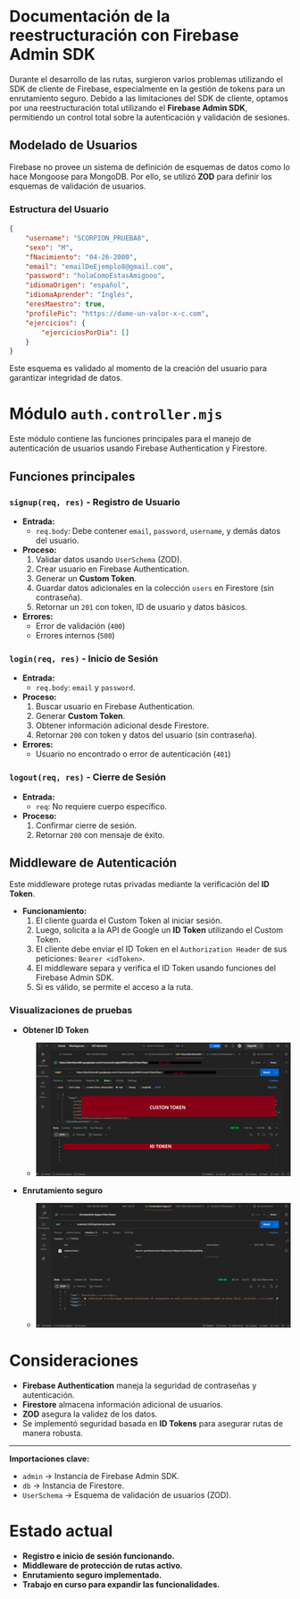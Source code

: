 
# Documentación de la reestructuración con Firebase Admin SDK

Durante el desarrollo de las rutas, surgieron varios problemas utilizando el SDK de cliente de Firebase, especialmente en la gestión de tokens para un enrutamiento seguro. Debido a las limitaciones del SDK de cliente, optamos por una reestructuración total utilizando el **Firebase Admin SDK**, permitiendo un control total sobre la autenticación y validación de sesiones.

## Modelado de Usuarios

Firebase no provee un sistema de definición de esquemas de datos como lo hace Mongoose para MongoDB. Por ello, se utilizó **ZOD** para definir los esquemas de validación de usuarios.

### Estructura del Usuario

```json
{
    "username": "SCORPION_PRUEBA8",
    "sexo": "M",
    "fNacimiento": "04-26-2000",
    "email": "emailDeEjemplo8@gmail.com",
    "password": "holaComoEstasAmigooo",
    "idiomaOrigen": "español",
    "idiomaAprender": "Inglés",
    "eresMaestro": true,
    "profilePic": "https://dame-un-valor-x-c.com",
    "ejercicios": {
        "ejerciciosPorDia": []
    }
}
```

Este esquema es validado al momento de la creación del usuario para garantizar integridad de datos.

# Módulo `auth.controller.mjs`

Este módulo contiene las funciones principales para el manejo de autenticación de usuarios usando Firebase Authentication y Firestore.

## Funciones principales

### `signup(req, res)` - Registro de Usuario

- **Entrada:**
  - `req.body`: Debe contener `email`, `password`, `username`, y demás datos del usuario.
- **Proceso:**
  1. Validar datos usando `UserSchema` (ZOD).
  2. Crear usuario en Firebase Authentication.
  3. Generar un **Custom Token**.
  4. Guardar datos adicionales en la colección `users` en Firestore (sin contraseña).
  5. Retornar un `201` con token, ID de usuario y datos básicos.
- **Errores:**
  - Error de validación (`400`)
  - Errores internos (`500`)

### `login(req, res)` - Inicio de Sesión

- **Entrada:**
  - `req.body`: `email` y `password`.
- **Proceso:**
  1. Buscar usuario en Firebase Authentication.
  2. Generar **Custom Token**.
  3. Obtener información adicional desde Firestore.
  4. Retornar `200` con token y datos del usuario (sin contraseña).
- **Errores:**
  - Usuario no encontrado o error de autenticación (`401`)

### `logout(req, res)` - Cierre de Sesión

- **Entrada:**
  - `req`: No requiere cuerpo específico.
- **Proceso:**
  1. Confirmar cierre de sesión.
  2. Retornar `200` con mensaje de éxito.

## Middleware de Autenticación

Este middleware protege rutas privadas mediante la verificación del **ID Token**.

- **Funcionamiento:**
  1. El cliente guarda el Custom Token al iniciar sesión.
  2. Luego, solicita a la API de Google un **ID Token** utilizando el Custom Token.
  3. El cliente debe enviar el ID Token en el `Authorization Header` de sus peticiones: `Bearer <idToken>`.
  4. El middleware separa y verifica el ID Token usando funciones del Firebase Admin SDK.
  5. Si es válido, se permite el acceso a la ruta.

### Visualizaciones de pruebas

- **Obtener ID Token**
  - ![Pruebas en POSTMAN || idToken](./imagenes/idToken.png)

- **Enrutamiento seguro**
  - ![Pruebas en POSTMAN || Enrutamiento seguro](./imagenes/EnrutadoSeguro.png)

# Consideraciones

- **Firebase Authentication** maneja la seguridad de contraseñas y autenticación.
- **Firestore** almacena información adicional de usuarios.
- **ZOD** asegura la validez de los datos.
- Se implementó seguridad basada en **ID Tokens** para asegurar rutas de manera robusta.

---

**Importaciones clave:**
- `admin` → Instancia de Firebase Admin SDK.
- `db` → Instancia de Firestore.
- `UserSchema` → Esquema de validación de usuarios (ZOD).

# Estado actual

- **Registro e inicio de sesión funcionando.**
- **Middleware de protección de rutas activo.**
- **Enrutamiento seguro implementado.**
- **Trabajo en curso para expandir las funcionalidades.**
